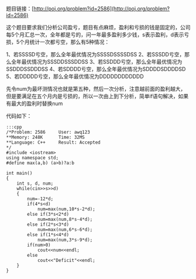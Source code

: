 <!--
.. title: POJ 2586 Y2K Accounting Bug C++版
.. slug: poj-2586
.. date: 2013-04-07T04:54:11+08:00
.. tags:
.. link:
.. description:
.. type: text
-->

题目链接：[http://poj.org/problem?id=2586](http://poj.org/problem?id=2586)

这个题目要求我们分析公司盈亏，题目有点麻烦，盈利和亏损的钱是固定的，公司每5个月汇总一次，全年都是亏的，问一年最多盈利多少钱，s表示盈利，d表示亏损，5个月统计一次都亏空，那么有5种情况：

1、若SSSSD亏空，那么全年最优情况为SSSSDSSSSDSS
2、若SSSDD亏空，那么全年最优情况为SSSDDSSSDDSS
3、若SSDDD亏空，那么全年最优情况为SSDDDSSDDDSS
4、若SDDDD亏空，那么全年最优情况为SDDDDSDDDDSD
5、若DDDDD亏空，那么全年最优情况为DDDDDDDDDDDD

先令num为最坏测情况也就是第五种，然后一次分析，注意越前面的盈利越大，但是要满足在五个月内是亏损的，所以一次由上到下分析，简单if语句解决，如果有最大的盈利时替换num

代码如下：

	:::cpp
	/*Problem: 2586		User: awq123
	**Memory: 248K		Time: 32MS
	**Language: C++		Result: Accepted
	*/
	#include <iostream>
	using namespace std;
	#define max(a,b) (a>b)?a:b

	int main()
	{
		int s, d, num;
		while(cin>>s>>d)
		{
			num=-12*d;
			if(4*s<d)
				num=max(num,10*s-2*d);
			else if(3*s<2*d)
				num=max(num,8*s-4*d);
			else if(2*s<3*d)
				num=max(num,6*s-6*d);
			else if(1*s<4*d)
				num=max(num,3*s-9*d);
			if(num>0)
				cout<<num<<endl;
			else 
				cout<<"Deficit"<<endl;
		}
	}